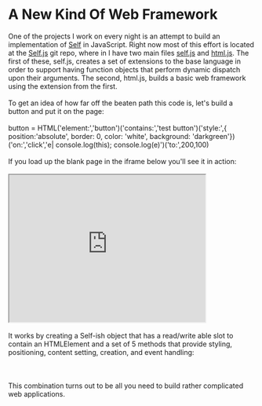 A New Kind Of Web Framework
===========================

One of the projects I work on every night is an attempt to build an implementation of <a href="http://selflanguage.org">Self</a> in JavaScript.  Right now most of this effort is located at the <a href="http://github.com/cthulhuology/Self.js">Self.js</a> git repo, where in I have two main files <a href="https://github.com/cthulhuology/Self.js/blob/master/self.js">self.js</a> and <a href="https://github.com/cthulhuology/Self.js/blob/master/html.js">html.js</a>.  The first of these, self.js, creates a set of extensions to the base language in order to support having function objects that perform dynamic dispatch upon their arguments.  The second, html.js, builds a basic web framework using the extension from the first.<br><br>To get an idea of how far off the beaten path this code is, let&#39;s build a button and put it on the page:<br><br>  button = HTML(&#39;element:&#39;,&#39;button&#39;)(&#39;contains:&#39;,&#39;test button&#39;)(&#39;style:&#39;,{ position:&#39;absolute&#39;, border: 0, color: &#39;white&#39;, background: &#39;darkgreen&#39;})(&#39;on:&#39;,&#39;click&#39;,&#39;e| console.log(this); console.log(e)&#39;)(&#39;to:&#39;,200,100)<br><br>If you load up the blank page in the iframe below you&#39;ll see it in action:<br><br><iframe src="http://dloh.couchone.com/blog/A-New-Kind-Of-Web-Framework/blank.html" width="400" height="300"></iframe><br><br>It works by creating a Self-ish object that has a read/write able slot to contain an HTMLElement and a set of 5 methods that provide styling, positioning, content setting, creation, and event handling:<br><br><script src="https://gist.github.com/1032798.js"> </script><br><br>This combination turns out to be all you need to build rather complicated web applications.<br><br>